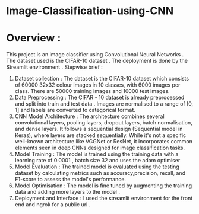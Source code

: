 # Image-Classification-using-CNN

# Overview : 
This project is an image classifier using Convolutional Neural Networks . The dataset used is the CIFAR-10 dataset . The deployment is done by the Streamlit environment .
Stepwise brief : 
1.	Dataset collection : The dataset is the CIFAR-10 dataset which consists of 60000 32x32 colour images in 10 classes, with 6000 images per class. There are 50000 training images and 10000 test images.
2.	Data Preprocessing : The CIFAR - 10 dataset  is already preprocessed and split into train and test data .  Images are normalised to a range of [0, 1] and labels are converted to categorical format.
3.	CNN Model Architecture : The architecture combines several convolutional layers, pooling layers, dropout layers, batch normalisation, and dense layers. It follows a sequential design (Sequential model in Keras), where layers are stacked sequentially. While it's not a specific well-known architecture like VGGNet or ResNet, it incorporates common elements seen in deep CNNs designed for image classification tasks.
4.	Model Training : The model is trained using the training data with a learning rate of 0.0001 , batch size 32 and uses the adam optimiser 
5.	Model Evaluation :  The  trained model is evaluated using the testing dataset by calculating  metrics such as accuracy,precision, recall, and F1-score to assess the model's performance.
6.	Model Optimisation : The model is fine tuned by augmenting the training data and adding more layers to the model .
7.	Deployment and Interface : I used the streamlit environment for the front end and ngrok for a public url . 

